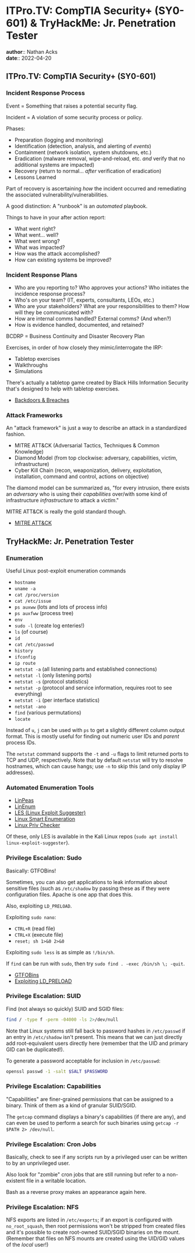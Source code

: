 # ITPro.TV: CompTIA Security+ (SY0-601) & TryHackMe: Jr. Penetration Tester

**author**:: Nathan Acks  
**date**:: 2022-04-20

## ITPro.TV: CompTIA Security+ (SY0-601)

### Incident Response Process

Event = Something that raises a potential security flag.

Incident = A violation of some security process or policy.

Phases:

* Preparation (logging and monitoring)
* Identification (detection, analysis, and alerting of *events*)
* Containment (network isolation, system shutdowns, etc.)
* Eradication (malware removal, wipe-and-reload, etc. *and* verify that no additional systems are impacted)
* Recovery (return to normal… *after* verification of eradication)
* Lessons Learned

Part of recovery is ascertaining *how* the incident occurred and remediating the associated vulnerability/vulnerabilities.

A good distinction: A "runbook" is an *automated* playbook.

Things to have in your after action report:

* What went right?
* What went… well?
* What went wrong?
* What was impacted?
* How was the attack accomplished?
* How can existing systems be improved?

### Incident Response Plans

* Who are you reporting to? Who approves your actions? Who initiates the incidence response process?
* Who's on your team? (IT, experts, consultants, LEOs, etc.)
* Who are your stakeholders? What are your responsibilities to them? How will they be communicated with?
* How are internal comms handled? External comms? (And when?)
* How is evidence handled, documented, and retained?

BCDRP = Business Continuity and Disaster Recovery Plan

Exercises, in order of how closely they mimic/interrogate the IRP:

* Tabletop exercises
* Walkthroughs
* Simulations

There's actually a tabletop game created by Black Hills Information Security that's designed to help with tabletop exercises.

* [Backdoors & Breaches](https://www.blackhillsinfosec.com/projects/backdoorsandbreaches/)

### Attack Frameworks

An "attack framework" is just a way to describe an attack in a standardized fashion.

* MITRE ATT&CK (Adversarial Tactics, Techniques & Common Knowledge)
* Diamond Model (from top clockwise: adversary, capabilities, victim, infrastructure)
* Cyber Kill Chain (recon, weaponization, delivery, exploitation, installation, command and control, actions on objective)

The diamond model can be summarized as, "for every intrusion, there exists an *adversary* who is using their *capabilities* over/with some kind of infrastructure *infrastructure* to attack a *victim*."

MITRE ATT&CK is really the gold standard though.

* [MITRE ATT&CK](https://attack.mitre.org/)

## TryHackMe: Jr. Penetration Tester

### Enumeration

Useful Linux post-exploit enumeration commands

* `hostname`
* `uname -a`
* `cat /proc/version`
* `cat /etc/issue`
* `ps auxww` (lots and lots of process info)
* `ps auxfww` (process tree)
* `env`
* `sudo -l` (create log enteries!)
* `ls` (of course)
* `id`
* `cat /etc/passwd`
* `history`
* `ifconfig`
* `ip route`
* `netstat -a` (all listening parts and established connections)
* `netstat -l` (only listening ports)
* `netstat -s` (protocol statistics)
* `netstat -p` (protocol and service information, requires root to see everything)
* `netstat -i` (per interface statistics)
* `netstat -ano`
* `find` (various permutations)
* `locate`

Instead of `u`, `j` can be used with `ps` to get a slightly different column output format. This is mostly useful for finding out numeric user IDs and *parent* process IDs.

The `netstat` command supports the `-t` and `-u` flags to limit returned ports to TCP and UDP, respectively. Note that by default `netstat` will try to resolve hostnames, which can cause hangs; use `-n` to skip this (and only display IP addresses).

### Automated Enumeration Tools

* [LinPeas](https://github.com/carlospolop/privilege-escalation-awesome-scripts-suite/tree/master/linPEAS)
* [LinEnum](https://github.com/rebootuser/LinEnum)
* [LES (Linux Exploit Suggester)](https://github.com/mzet-/linux-exploit-suggester)
* [Linux Smart Enumeration](https://github.com/diego-treitos/linux-smart-enumeration)
* [Linux Priv Checker](https://github.com/linted/linuxprivchecker)

Of these, only LES is available in the Kali Linux repos (`sudo apt install linux-exploit-suggester`).

### Privilege Escalation: Sudo

Basically: GTFOBins!

Sometimes, you can also get applications to leak information about sensitive files (such as `/etc/shadow` by passing these as if they were configuration files. Apache is one app that does this.

Also, exploiting `LD_PRELOAD`.

Exploiting `sudo nano`:

* `CTRL+R` (read file)
* `CTRL+X` (execute file)
* `reset; sh 1>&0 2>&0`

Exploiting `sudo less` is as simple as `!/bin/sh`.

If `find` can be run with `sudo`, then try `sudo find . -exec /bin/sh \; -quit`.

* [GTFOBins](https://gtfobins.github.io)
* [Exploiting LD_PRELOAD](../notes/exploiting-ld-preload.md)

### Privilege Escalation: SUID

Find (not always so quickly) SUID and SGID files:

```bash
find / -type f -perm -04000 -ls 2>/dev/null
```

Note that Linux systems still fall back to password hashes in `/etc/passwd` if an entry in `/etc/shadow` isn't present. This means that we can just directly add root-equivalent users directly here (remember that the UID and primary GID can be duplicated!).

To generate a password acceptable for inclusion in `/etc/passwd`:

```bash
openssl passwd -1 -salt $SALT $PASSWORD
```

### Privilege Escalation: Capabilities

"Capabilities" are finer-grained permissions that can be assigned to a binary. Think of them as a kind of granular SUID/SGID.

The `getcap` command displays a binary's capabilities (if there are any), and can even be used to perform a search for such binaries using `getcap -r $PATH 2> /dev/null`.

### Privilege Escalation: Cron Jobs

Basically, check to see if any scripts run by a privileged user can be written to by an unprivileged user.

Also look for "zombie" cron jobs that are still running but refer to a non-existent file in a writable location.

Bash as a reverse proxy makes an appearance again here.

### Privilege Escalation: NFS

NFS exports are listed in `/etc/exports`; if an export is configured with `no_root_squash`, then root permissions won't be stripped from created files and it's possible to create root-owned SUID/SGID binaries on the mount. (Remember that files on NFS mounts are created using the UID/GID values of the *local* user!)

